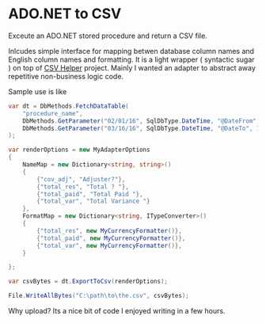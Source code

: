 # ADO.NET to CSV

Exceute an ADO.NET stored procedure and return a CSV file.

Inlcudes simple interface for mapping betwen database column names and English column names and formatting. It is a light wrapper ( syntactic sugar ) on top of [CSV Helper](https://github.com/JoshClose/CsvHelper) project. Mainly I wanted an adapter to abstract away repetitive non-business logic code.

Sample use is like
``` c#
var dt = DbMethods.FetchDataTable(
    "procedure_name",
    DbMethods.GetParameter("02/01/16", SqlDbType.DateTime, "@DateFrom", 10),
    DbMethods.GetParameter("03/16/16", SqlDbType.DateTime, "@DateTo", 10)                
);

var renderOptions = new MyAdapterOptions
{
    NameMap = new Dictionary<string, string>()
    {
        {"cov_adj", "Adjuster?"},
        {"total_res", "Total ? "},
        {"total_paid", "Total Paid "},
        {"total_var", "Total Variance "}
    },
    FormatMap = new Dictionary<string, ITypeConverter>()
    {
        {"total_res", new MyCurrencyFormatter()},
        {"total_paid", new MyCurrencyFormatter()},
        {"total_var", new MyCurrencyFormatter()},
    }

};

var csvBytes = dt.ExportToCsv(renderOptions);

File.WriteAllBytes("C:\path\to\the.csv", csvBytes);
```

Why upload? Its a nice bit of code I enjoyed writing in a few hours.
